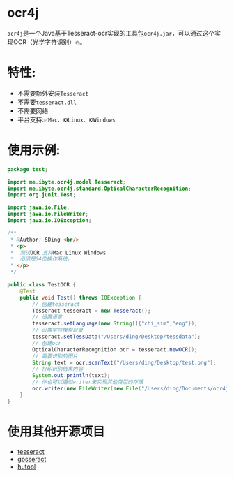 # ocr4j
`ocr4j`是一个Java基于Tesseract-ocr实现的工具包`ocr4j.jar`，可以通过这个实现OCR（光学字符识别）🔥。

# 特性:
- 不需要额外安装`Tesseract`
- 不需要`tesseract.dll`
- 不需要网络
- 平台支持:`✅Mac`、`❎Linux`、`❎Windows`

# 使用示例:
```java
package test;

import me.ibyte.ocr4j.model.Tesseract;
import me.ibyte.ocr4j.standard.OpticalCharacterRecognition;
import org.junit.Test;

import java.io.File;
import java.io.FileWriter;
import java.io.IOException;

/**
 * @Author: SDing <br/>
 * <p>
 *  测试OCR 支持Mac Linux Windows
 *  必须是64位操作系统。
 * </p>
 */

public class TestOCR {
    @Test
    public void Test() throws IOException {
        // 创建tesseract
        Tesseract tesseract = new Tesseract();
        // 设置语言
        tesseract.setLanguage(new String[]{"chi_sim","eng"});
        // 设置字符模型目录
        tesseract.setTessData("/Users/ding/Desktop/tessdata");
        // 创建ocr
        OpticalCharacterRecognition ocr = tesseract.newOCR();
        // 需要识别的图片
        String text = ocr.scanText("/Users/ding/Desktop/test.png");
        // 打印识别结果内容
        System.out.println(text);
        // 你也可以通过writer来实现其他类型的存储
        ocr.writer(new FileWriter(new File("/Users/ding/Documents/ocr4j/src/main/resources/1.txt")));
    }
}
```
# 使用其他开源项目
- [tesseract](https://github.com/tesseract-ocr/)
- [gosseract](https://github.com/otiai10/gosseract)
- [hutool](https://github.com/looly/hutool/)

